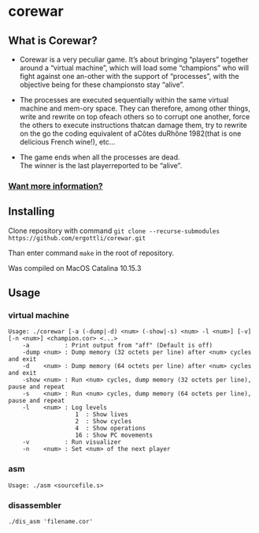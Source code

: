 # corewar

## What is Corewar?

* Corewar is a very peculiar game.
It’s about bringing “players” together around a “virtual machine”,
which will load some “champions” who will fight against one
an-other with the support of “processes”, with the objective
being for these championsto stay “alive”.

* The processes are executed sequentially within the same 
virtual machine and mem-ory space. They can therefore, 
among other things, write and rewrite on top ofeach others 
so to corrupt one another, force the others to execute instructions 
thatcan damage them, try to rewrite on the go the coding equivalent 
of aCôtes duRhône 1982(that is one delicious French wine!), etc...

* The game ends when all the processes are dead.  
The winner is the last playerreported to be “alive”.

### [Want more information?](https://en.wikipedia.org/wiki/Core_War) 

## Installing

Clone repository with command ```git clone --recurse-submodules https://github.com/ergottli/corewar.git```

Than enter command ```make``` in the root of repository.

Was compiled on MacOS Catalina 10.15.3

## Usage

### virtual machine

```
Usage: ./corewar [-a (-dump|-d) <num> (-show|-s) <num> -l <num>] [-v] [-n <num>] <champion.cor> <...>
    -a          : Print output from "aff" (Default is off)
    -dump <num> : Dump memory (32 octets per line) after <num> cycles and exit
    -d    <num> : Dump memory (64 octets per line) after <num> cycles and exit
    -show <num> : Run <num> cycles, dump memory (32 octets per line), pause and repeat
    -s    <num> : Run <num> cycles, dump memory (64 octets per line), pause and repeat
    -l    <num> : Log levels
                   1  : Show lives
                   2  : Show cycles
                   4  : Show operations
                   16 : Show PC movements
    -v          : Run visualizer
    -n    <num> : Set <num> of the next player
```

### asm

```
Usage: ./asm <sourcefile.s>
```

### disassembler
```
./dis_asm 'filename.cor'
```
